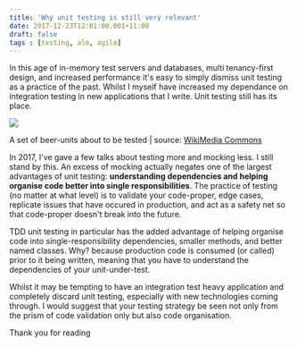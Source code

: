 ```yaml
---
title: 'Why unit testing is still very relevant'
date: 2017-12-23T12:01:00.001+11:00
draft: false
tags : [testing, alm, agile]
---
```


In this age of in-memory test servers and databases, multi tenancy-first design, and increased performance it's easy to simply dismiss unit testing as a practice of the past. Whilst I myself have increased my dependance on integration testing in new applications that I write. Unit testing still has its place.  

[![](https://2.bp.blogspot.com/-26Q5U7T1vlE/Wj2qQfPwbUI/AAAAAAAAO9I/KqCAZ_W9hiwZjf11J6q_s6EOC1bAO9VIwCLcBGAs/s320/Yebisu_Beer_Museum_tasting_set%255B1%255D.JPG)](https://2.bp.blogspot.com/-26Q5U7T1vlE/Wj2qQfPwbUI/AAAAAAAAO9I/KqCAZ_W9hiwZjf11J6q_s6EOC1bAO9VIwCLcBGAs/s1600/Yebisu_Beer_Museum_tasting_set%255B1%255D.JPG)

A set of beer-units about to be tested | source: [WikiMedia Commons](https://commons.wikimedia.org/)

  
[](https://www.blogger.com/null)  
  
  
  
In 2017, I've gave a few talks about testing more and mocking less. I still stand by this. An excess of mocking actually negates one of the largest advantages of unit testing: **understanding dependencies and helping organise code better into single responsibilities**. The practice of testing (no matter at what level) is to validate your code-proper, edge cases, replicate issues that have occured in production, and act as a safety net so that code-proper doesn't break into the future.  
  
TDD unit testing in particular has the added advantage of helping organise code into single-responsibility dependencies, smaller methods, and better named classes. Why? because production code is consumed (or called) prior to it being written, meaning that you have to understand the dependencies of your unit-under-test.  
  
Whilst it may be tempting to have an integration test heavy application and completely discard unit testing, especially with new technologies coming through. I would suggest that your testing strategy be seen not only from the prism of code validation only but also code organisation.  
  
Thank you for reading